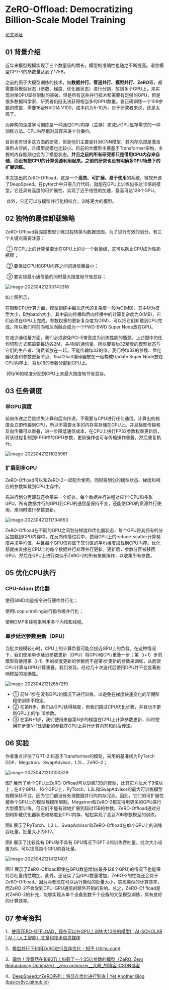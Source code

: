 # ZeRO-Offload: Democratizing Billion-Scale Model Training

[论文地址](https://www.usenix.org/system/files/atc21-ren-jie.pdf)

## 01 背景介绍

​	近年来模型规模实现了三个数量级的增长，模型的准确性也随之不断提高。语言模型GPT-3的参数量达到了175B。



​	之前的用于大模型训练的技术，如**数据并行、管道并行、模型并行、ZeRO**等，都需要将模型状态（参数、梯度、优化器状态）进行分割，放到多个GPU上，来实现对单GPU显存限制的突破。但是所有这些并行技术都需要有足够的GPU，但是很多数据科学家、研究者仍旧无法获得相当多的GPU数量。要正确训练一个10B参数的模型，需要16台NVIDIA V100，成本约为5-10万，对于研究者来说，还是太高了。



​	而异构的深度学习训练是一种通过CPU内存（主存）来减少GPU显存需求的一种训练方法。CPU内存相对显存来讲十分廉价。

​	目前也有很多这方面的研究，但是他们主要是针对CNN模型，其内存瓶颈是激活值所占空间，且模型规模也比较小。目前的大模型主要基于Transformer架构，主要的内存瓶颈也变为了模型状态。**并且之前的所有研究都只是借用CPU内存来存储，而没有把CPU的计算资源利用起来。之前的研究也没有明确多GPU场景下的扩展训练。**



​	本文提出的ZeRO-Offload，这是一个**高效、可扩展、易于使用**的系统，微软开源了DeepSpeed。在pytorch中只需几行代码，就能在GPU上训练出多达10倍的模型。它还具有高度的可扩展性，实现了近乎线性的加速，最高可达128个GPU。

​	此外，它还可以与模型并行化相结合，训练更大的模型。

## 02 独特的最佳卸载策略

​	ZeRO-Offload将深度模型训练过程转换为数据流图。为了进行有效的划分，有三个关键点需要注意：

​	① 在CPU上的计算量要比在GPU上的少一个数量级，这可以防止CPU成为性能瓶颈；

​	② 要保证CPU和GPU内存之间的通信量最小；

​	③ 要实现最小通信量的同时最大限度地节省显存；



![image-20230421203743316](img/ZeRO-Offload/image-20230421203743316.png)



如上图所示，

​	在限制CPU计算方面，模型训练中每次迭代的复杂度一般为O(MB)，其中M为模型大小，B为batch大小。其中前向传播和后向传播中的计算复杂度为O(MB)，它们必须在GPU上完成。参数权重的更新复杂度为O(M)，可以把它们卸载到CPU完成。所以我们将前向和后向融合成为一个FWD-BWD Super Node放在GPU。

​	在减少通信量方面，我们必须避免PCI-E带宽成为训练性能的瓶颈。上述图中的任何切割方式都需要每边各2M，共4M的通信量。所以要将fp32精度的模型状态与它们的生产者、消费者放在一起，不能传输fp32的值。我们将fp32的参数、优化器状态和参数更新节点、float2half编译器放在一起构成Update Super Node放在CPU内存上，将fp16的参数分配到GPU上。

​	将fp16的梯度分配到CPU上来最大限度地节省显存。



## 03 任务调度

### 单GPU调度

​	前向传递之后是损失计算和后向传递，不需要与CPU进行任何通信。计算出的梯度会立即传输到CPU，所以不需要太多的内存来存储在GPU上。并且梯度传输和反向传播可以重叠，进一步降低通信成本，在CPU上执行FP32参数权重更新后，将该过程复制到FP16中的GPU参数，更新操作也可与传输操作重叠。然后重复执行。

![image-20230421211025961](img/ZeRO-Offload/image-20230421211025961.png)



### 扩展到多GPU

​	ZeRO-Offload可以和ZeRO-2一起配合使用，同时将划分的模型状态、梯度和相应的参数卸载到CPU主存中。

​	先进行划分再卸载还会带来一个好处，每个数据并行进程对应1个CPU和多张GPU，所有数据并行的GPU到CPU的通信量保持不变，还能使CPU的资源并行使用，来同时进行参数更新。

![image-20230421211734653](img/ZeRO-Offload/image-20230421211734653.png)



​	ZeRO-Offload在不同的GPU之间划分梯度和优化器状态，每个GPU将其拥有的分区加载到CPU内存中。在反向传播过程中，使用GPU上的reduce-scatter计算梯度并求平均值，并且每个GPU仅将属于其分区的平均梯度加载到CPU内存。优化器就由直接在CPU上的每个数据并行处理并行更新。更新后，参数分区被移回GPU，然后在GPU上进行类似于ZeRO-2的所有聚集操作，以收集所有参数。



## 05 优化CPU执行

### CPU-Adam 优化器

使用SIMD向量指令进行硬件并行化；

使用Loop unrolling进行指令级并行化；

使用OMP多线程来利用多个内核和线程。



### 单步延迟参数更新（DPU）

​	当批次规模较小时，CPU上的计算负载可能会接近GPU上的负载。在这种情况下，我们使用单步延迟参数更新（DPU）将GPU和CPU重叠一步；第（i+1）步的模型将使用第（i-1）步的梯度更新的参数而不是第i步更新的参数来训练，从而使CPU计算与GPU计算重叠。我们发现，经过几十次迭代后使用DPU并不会显著影响模型的准确性。

![image-20230421212657219](img/ZeRO-Offload/image-20230421212657219.png)

- ① 前N-1步在没有DPU的情况下进行训练，以避免在梯度快速变化的早期阶段使训练不稳定。
- ② 在第N步，我们从GPU获得梯度，但我们跳过CPU优化步骤，并且也不更新GPU上的fp 16参数。
- ③ 在第N+1步，我们使用来自第N步的梯度在CPU上计算参数更新，同时使用在步骤N-1处更新的参数在GPU上并行计算向前和向后传递。



## 06 实验

作者重点评估了GPT-2 和基于Transformer的模型，采用的基准线为PyTorch DDP、Megatron、SwapAdvisor、L2L、ZeRO-2；



![image-20230421213100529](img/ZeRO-Offload/image-20230421213100529.png)



图7 展示了单个GPU上ZeRO-Offload可以训练13B的模型，比其它方法大了9倍以上；在4个GPU、16个GPU上，PyTorch、L2L和SwapAdvisor的最大可训练模型规模保持不变，因为它们都没有处理数据并行的内存冗余。因此，它们的可扩展性被单个GPU上的模型规模所限制。Megatron和ZeRO-2都支持用更多的GPU进行大型模型训练，但它们不能有效地扩展到超过15B的参数。ZeRO-Offload通过分割和卸载优化器状态和梯度到CPU内存，轻松实现了高达70B参数模型的训练。



图8 展示了PyTorch、L2 L、SwapAdvisor和ZeRO-Offload在单个GPU上的训练吞吐量，批量大小为512。



图9 展示了比较具有 DPU和不具有 DPU情况下GPT-2的训练吞吐量。批次大小设置为8。可以提高每个GPU的吞吐量。



![image-20230421214121407](img/ZeRO-Offload/image-20230421214121407.png)



图11 展示了ZeRO-Offload即使在GPU数量增加(最多128个GPU)的情况下也能保持吞吐量线性增加。此外，还证实了当GPU数量增加，ZeRO-2的性能还会优于ZeRO-Offload。因为两者现在可以运行类似的批量大小，实现类似的计算效率，而ZeRO-2不会受到CPU-GPU通信的额外开销的影响。总之，ZeRO-Of fload是对ZeRO-2的补充，能够实现从单个设备到数千个设备的大型模型训练，具有良好的计算效率。



## 07 参考资料

1、[使用ZERO-OFFLOAD，现在可以在GPU上训练大10倍的模型! | AI-SCHOLAR | AI：（人工智能）文章和技术信息媒体](https://ai-scholar.tech/zh/articles/deep-learning/zero_offload)

2、[模型并行下利用ZeRO进行显存优化 - 知乎 (zhihu.com)](https://zhuanlan.zhihu.com/p/619429610)

3、[震惊！我竟然在1080Ti上加载了一个35亿参数的模型（ZeRO, Zero Redundancy Optimizer）_zero optimizer__大峰_的博客-CSDN博客](https://blog.csdn.net/weixin_43336281/article/details/126475071?ops_request_misc=%7B%22request%5Fid%22%3A%22168188703016800213078775%22%2C%22scm%22%3A%2220140713.130102334..%22%7D&request_id=168188703016800213078775&biz_id=0&utm_medium=distribute.pc_search_result.none-task-blog-2~all~baidu_landing_v2~default-7-126475071-null-null.142^v84^pc_search_v2,239^v2^insert_chatgpt&utm_term=ZeRO-offload&spm=1018.2226.3001.4187)

4、[DeepSpeed之ZeRO系列：将显存优化进行到底 | Yet Another Blog (basicv8vc.github.io)](https://basicv8vc.github.io/posts/zero/#zero-offload-让人人都能训练得起大模型)

